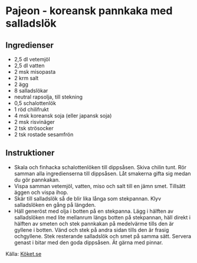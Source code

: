# Pajeon - koreansk pannkaka med salladslök

## Ingredienser

* 2,5 dl vetemjöl
* 2,5 dl vatten
* 2 msk misopasta
* 2 krm salt
* 2  ägg
* 8  salladslökar
* neutral rapsolja, till stekning
* 0,5  schalottenlök
* 1  röd chilifrukt
* 4 msk koreansk soja (eller japansk soja)
* 2 msk risvinäger
* 2 tsk strösocker
* 2 tsk rostade sesamfrön

## Instruktioner

* Skala och finhacka schalottenlöken till dippsåsen. Skiva chilin tunt. Rör samman alla ingredienserna till dippsåsen. Låt smakerna gifta sig medan du gör pannkakan.
* Vispa samman vetemjöl, vatten, miso och salt till en jämn smet. Tillsätt äggen och vispa ihop.
* Skär till salladslök så de blir lika långa som stekpannan. Klyv salladslöken en gång på längden.
* Häll generöst med olja i botten på en stekpanna. Lägg i hälften av salladslöken med lite mellanrum längs botten på stekpannan, häll direkt i hälften av smeten och stek pannkakan på medelvärme tills den är gyllene i botten. Vänd och stek på andra sidan tills den är frasig ochgyllene. Stek resterande salladslök och smet på samma sätt. Servera genast i bitar med den goda dippsåsen. Ät gärna med pinnar.

Källa: [Köket.se](https://www.koket.se/pajeon-koreansk-pannkaka-med-salladslok)